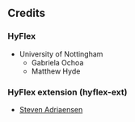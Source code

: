 ## Credits

### HyFlex
- University of Nottingham
  - Gabriela Ochoa 
  - Matthew Hyde

### HyFlex extension (hyflex-ext)
- [Steven Adriaensen](https://ml.informatik.uni-freiburg.de/profile/adriaensen/)